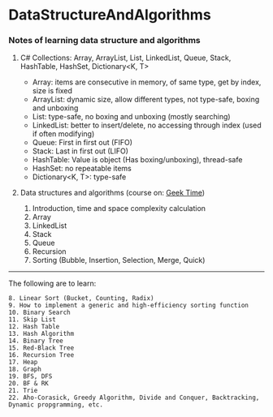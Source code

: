 # DataStructureAndAlgorithms
### Notes of learning data structure and algorithms 

1. C# Collections: Array, ArrayList, List<T>, LinkedList<T>, Queue<T>, Stack<T>, HashTable, HashSet, Dictionary<K, T>

    - Array: items are consecutive in memory, of same type, get by index, size is fixed 
    - ArrayList: dynamic size, allow different types, not type-safe, boxing and unboxing 
    - List<T>: type-safe, no boxing and unboxing (mostly searching)
    - LinkedList<T>: better to insert/delete, no accessing through index (used if often modifying)
    - Queue<T>: First in first out (FIFO)
    - Stack<T>: Last in first out (LIFO)
    - HashTable: Value is object (Has boxing/unboxing), thread-safe
    - HashSet: no repeatable items
    - Dictionary<K, T>: type-safe

2. Data structures and algorithms (course on: [Geek Time](https://time.geekbang.org/column/article/39972))

    1. Introduction, time and space complexity calculation 
    2. Array
    3. LinkedList
    4. Stack
    5. Queue
    6. Recursion 
    7. Sorting (Bubble, Insertion, Selection, Merge, Quick)

***  
The following are to learn:

    8. Linear Sort (Bucket, Counting, Radix)
    9. How to implement a generic and high-efficiency sorting function
    10. Binary Search
    11. Skip List
    12. Hash Table
    13. Hash Algorithm
    14. Binary Tree
    15. Red-Black Tree
    16. Recursion Tree
    17. Heap
    18. Graph
    19. BFS, DFS
    20. BF & RK
    21. Trie
    22. Aho-Corasick, Greedy Algorithm, Divide and Conquer, Backtracking, Dynamic propgramming, etc. 
